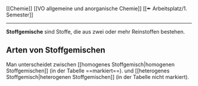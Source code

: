 [[Chemie]] [[VO allgemeine und anorganische Chemie]] [[✒ Arbeitsplatz/1. Semester]]

---

**Stoffgemische** sind Stoffe, die aus zwei oder mehr Reinstoffen bestehen.

## Arten von Stoffgemischen

Man unterscheidet zwischen [[homogenes Stoffgemisch|homogenen Stoffgemischen]] (in der Tabelle ==markiert==). und [[heterogenes Stoffgemisch|heterogenen Stoffgemischen]] (in der Tabelle nicht markiert).
